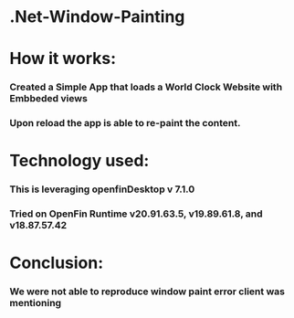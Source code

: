 # .Net-Window-Painting

# How it works:

### Created a Simple App that loads a World Clock Website with Embbeded views

### Upon reload the app is able to re-paint the content. 

# Technology used:

### This is leveraging openfinDesktop v 7.1.0

### Tried on OpenFin Runtime v20.91.63.5, v19.89.61.8, and v18.87.57.42

# Conclusion:

### We were not able to reproduce window paint error client was mentioning
